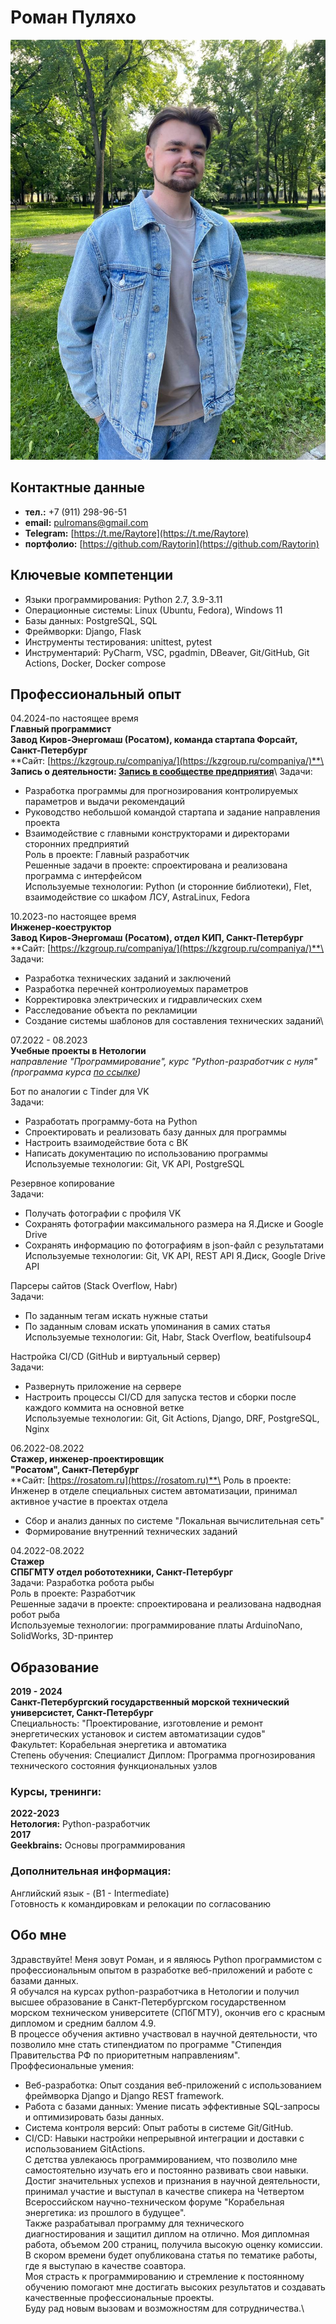 # Роман Пуляхо

![my picture](photo/my_photo.jpg)

## Контактные данные

- **тел.:** +7 (911) 298-96-51
- **email:** pulromans@gmail.com
- **Telegram:** [https://t.me/Raytore](https://t.me/Raytore)
- **портфолио:** [https://github.com/Raytorin](https://github.com/Raytorin)

## Ключевые компетенции

- Языки программирования: Python 2.7, 3.9-3.11
- Операционные системы: Linux (Ubuntu, Fedora), Windows 11
- Базы данных: PostgreSQL, SQL
- Фреймворки: Django, Flask
- Инструменты тестирования: unittest, pytest
- Инструментарий: PyCharm, VSC, pgadmin, DBeaver, Git/GitHub, Git Actions, Docker, Docker compose

## Профессиональный опыт

04.2024-по настоящее время\
**Главный программист**\
**Завод Киров-Энергомаш (Росатом), команда стартапа Форсайт, Санкт-Петербург**\
**Сайт: [https://kzgroup.ru/companiya/](https://kzgroup.ru/companiya/)**\
**Запись о деятельности: [Запись в сообществе предприятия](https://vk.com/kirov_energomash?w=wall-222939530_372)**\ 
Задачи: 
- Разработка программы для прогнозирования контролируемых параметров и выдачи рекомендаций
- Руководство небольшой командой стартапа и задание направления проекта
- Взаимодействие с главными конструкторами и директорами сторонних предприятий\
Роль в проекте: Главный разработчик\
Решенные задачи в проекте: спроектирована и реализована программа с интерфейсом\
Используемые технологии: Python (и сторонние библиотеки), Flet, взаимодействие со шкафом ЛСУ, AstraLinux, Fedora

10.2023-по настоящее время\
**Инженер-коеструктор**\
**Завод Киров-Энергомаш (Росатом), отдел КИП, Санкт-Петербург**\
**Сайт: [https://kzgroup.ru/companiya/](https://kzgroup.ru/companiya/)**\
Задачи: 
- Разработка технических заданий и заключений
- Разработка перечней контролиоуемых параметров
- Корректировка электрических и гидравлических схем
- Расследование объекта по рекламиции
- Создание системы шаблонов для составления технических заданий\

07.2022 - 08.2023\
**Учебные проекты в Нетологии**\
*направление "Программирование", курс "Python-разработчик с нуля" (программа курса [по ссылке](https://netology.ru/programs/python))*

Бот по аналогии с Tinder для VK\
Задачи:
- Разработать программу-бота на Python
- Спроектировать и реализовать базу данных для программы
- Настроить взаимодействие бота с ВК
- Написать документацию по использованию программы\
Используемые технологии: Git, VK API, PostgreSQL

Резервное копирование\
Задачи:
- Получать фотографии с профиля VK
- Сохранять фотографии максимального размера на Я.Диске и Google Drive
- Сохранять информацию по фотографиям в json-файл с результатами\
Используемые технологии: Git, VK API, REST API Я.Диск, Google Drive API

Парсеры сайтов (Stack Overflow, Habr)\
Задачи:
- По заданным тегам искать нужные статьи
- По заданным словам искать упоминания в самих статья\
Используемые технологии: Git, Habr, Stack Overflow, beatifulsoup4

Настройка CI/CD (GitHub и виртуальный сервер)\
Задачи:
- Развернуть приложение на сервере
- Настроить процессы CI/CD для запуска тестов и сборки после каждого коммита на основной ветке\
Используемые технологии: Git, Git Actions, Django, DRF, PostgreSQL, Nginx

06.2022-08.2022\
**Стажер, инженер-проектировщик**\
**"Росатом", Санкт-Петербург**\
**Сайт: [https://rosatom.ru](https://rosatom.ru)**\
Роль в проекте: Инженер в отделе специальных систем автоматизации, принимал активное участие в проектах отдела
- Сбор и анализ данных по системе "Локальная вычислительная сеть"
- Формирование внутренний технических заданий

04.2022-08.2022\
**Стажер**\
**СПБГМТУ отдел робототехники, Санкт-Петербург**\
Задачи: Разработка робота рыбы\
Роль в проекте: Разработчик\
Решенные задачи в проекте: спроектирована и реализована надводная робот рыба\
Используемые технологии: программирование платы ArduinoNano, SolidWorks, 3D-принтер

## Образование

**2019 - 2024**\
**Санкт-Петербургский государственный морской технический универсистет, Санкт-Петербург**\
Специальность: "Проектирование, изготовление и ремонт энергетических установок и систем автоматизации судов"\
Факультет: Корабельная энергетика и автоматика\
Степень обучения: Специалист
Диплом: Программа прогнозирования технического состояния функциональных узлов

### Курсы, тренинги:
**2022-2023**\
**Нетология:** Python-разработчик\
**2017**\
**Geekbrains:** Основы программирования

### Дополнительная информация:
Английский язык - (B1 - Intermediate)\
Готовность к командировкам и релокации по согласованию

## Обо мне
Здравствуйте! Меня зовут Роман, и я являюсь Python программистом с профессиональным опытом в разработке веб-приложений и работе с базами данных.\
Я обучался на курсах python-разработчика в Нетологии и получил высшее образование в Санкт-Петербургском государственном морском техническом университете (СПбГМТУ), окончив его с красным дипломом и средним баллом 4.9.\
В процессе обучения активно участвовал в научной деятельности, что позволило мне стать стипендиатом по программе "Стипендия Правительства РФ по приоритетным направлениям".\
Проффесиональные умения:
- Веб-разработка: Опыт создания веб-приложений с использованием фреймворка Django и Django REST framework.
- Работа с базами данных: Умение писать эффективные SQL-запросы и оптимизировать базы данных.
- Система контроля версий: Опыт работы в системе Git/GitHub.
- CI/CD: Навыки настройки непрерывной интеграции и доставки с использованием GitActions.\
С детства увлекаюсь программированием, что позволило мне самостоятельно изучать его и постоянно развивать свои навыки.\
Достиг значительных успехов и признания в научной деятельности, принимал участие и выступал в качестве спикера на Четвертом Всероссийском научно-техническом форуме "Корабельная энергетика: из прошлого в будущее".\
Также разрабатывал программу для технического диагностирования и защитил диплом на отлично. Моя дипломная работа, объемом 200 страниц, получила высокую оценку комиссии.
В скором времени будет опубликована статья по тематике работы, где я выступаю в качестве соавтора.\
Моя страсть к программированию и стремление к постоянному обучению помогают мне достигать высоких результатов и создавать качественные профессиональные проекты.\
Буду рад новым вызовам и возможностям для сотрудничества.\